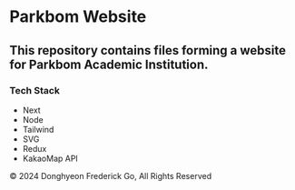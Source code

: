 # Parkbom Website

## This repository contains files forming a website for Parkbom Academic Institution.

### Tech Stack

- Next
- Node
- Tailwind
- SVG
- Redux
- KakaoMap API

© 2024 Donghyeon Frederick Go, All Rights Reserved

